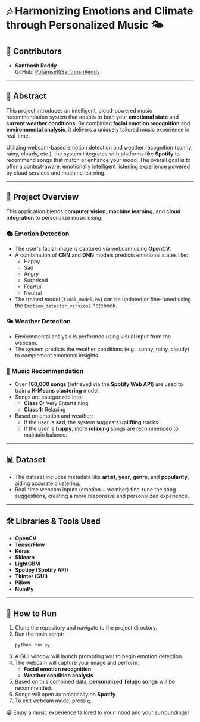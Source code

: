 # 🎶 Harmonizing Emotions and Climate through Personalized Music 🌤️

## 👥 Contributors  
- **Santhosh Reddy**  
  GitHub: [PotamsettiSanthoshReddy](https://github.com/PotamsettiSanthoshReddy)

---

## 🌟 Abstract

This project introduces an intelligent, cloud-powered music recommendation system that adapts to both your **emotional state** and **current weather conditions**. By combining **facial emotion recognition** and **environmental analysis**, it delivers a uniquely tailored music experience in real-time.  

Utilizing webcam-based emotion detection and weather recognition (sunny, rainy, cloudy, etc.), the system integrates with platforms like **Spotify** to recommend songs that match or enhance your mood. The overall goal is to offer a context-aware, emotionally intelligent listening experience powered by cloud services and machine learning.

---

## 📌 Project Overview

This application blends **computer vision**, **machine learning**, and **cloud integration** to personalize music using:

### 🎭 Emotion Detection
- The user's facial image is captured via webcam using **OpenCV**.
- A combination of **CNN** and **DNN** models predicts emotional states like:
  - Happy
  - Sad
  - Angry
  - Surprised
  - Fearful
  - Neutral
- The trained model (`final_model.h5`) can be updated or fine-tuned using the `Emotion_detector_version2` notebook.

### 🌤️ Weather Detection
- Environmental analysis is performed using visual input from the webcam.
- The system predicts the weather conditions (e.g., sunny, rainy, cloudy) to complement emotional insights.

### 🎵 Music Recommendation
- Over **160,000 songs** (retrieved via the **Spotify Web API**) are used to train a **K-Means clustering** model.
- Songs are categorized into:
  - **Class 0:** Very Entertaining
  - **Class 1:** Relaxing
- Based on emotion and weather:
  - If the user is **sad**, the system suggests **uplifting** tracks.
  - If the user is **happy**, more **relaxing** songs are recommended to maintain balance.

---

## 📊 Dataset

- The dataset includes metadata like **artist**, **year**, **genre**, and **popularity**, aiding accurate clustering.
- Real-time webcam inputs (emotion + weather) fine-tune the song suggestions, creating a more responsive and personalized experience.

---

## 🛠️ Libraries & Tools Used

- **OpenCV**
- **TensorFlow**
- **Keras**
- **Sklearn**
- **LightGBM**
- **Spotipy (Spotify API)**
- **Tkinter (GUI)**
- **Pillow**
- **NumPy**

---

## 🚀 How to Run

1. Clone the repository and navigate to the project directory.
2. Run the main script:  
   ```bash  
   python run.py  
   ```
3. A GUI window will launch prompting you to begin emotion detection.
4. The webcam will capture your image and perform:
   - **Facial emotion recognition**
   - **Weather condition analysis**
5. Based on this combined data, **personalized Telugu songs** will be recommended.
6. Songs will open automatically on **Spotify**.
7. To exit webcam mode, press **`q`**.

🎧 Enjoy a music experience tailored to your mood and your surroundings!

